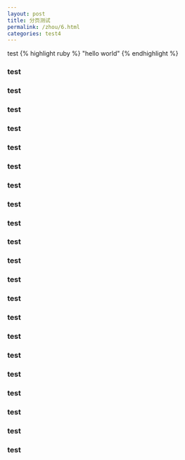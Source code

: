```yaml
---
layout: post
title: 分页测试
permalink: /zhou/6.html
categories: test4
---
```



test
{% highlight ruby %}
"hello world"
{% endhighlight %}
### test
### test
### test
### test
### test
### test
### test
### test
### test
### test
### test
### test
### test
### test
### test
### test
### test
### test
### test
### test
### test